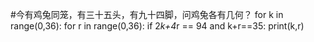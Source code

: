 #今有鸡兔同笼，有三十五头，有九十四脚，问鸡兔各有几何？
for k in range(0,36):
    for r in range(0,36):
        if 2*k+4*r == 94 and k+r==35:
            print(k,r)
